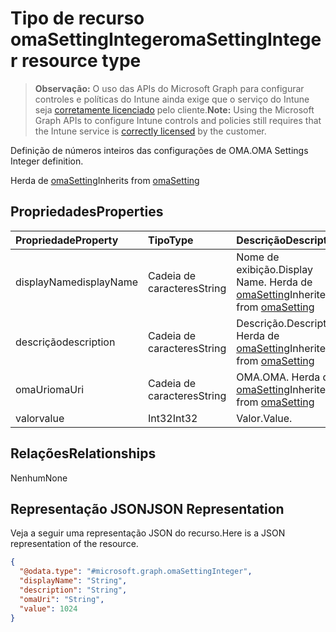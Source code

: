 # <a name="omasettinginteger-resource-type"></a><span data-ttu-id="a0eab-101">Tipo de recurso omaSettingInteger</span><span class="sxs-lookup"><span data-stu-id="a0eab-101">omaSettingInteger resource type</span></span>

> <span data-ttu-id="a0eab-102">**Observação:** O uso das APIs do Microsoft Graph para configurar controles e políticas do Intune ainda exige que o serviço do Intune seja [corretamente licenciado](https://go.microsoft.com/fwlink/?linkid=839381) pelo cliente.</span><span class="sxs-lookup"><span data-stu-id="a0eab-102">**Note:** Using the Microsoft Graph APIs to configure Intune controls and policies still requires that the Intune service is [correctly licensed](https://go.microsoft.com/fwlink/?linkid=839381) by the customer.</span></span>

<span data-ttu-id="a0eab-103">Definição de números inteiros das configurações de OMA.</span><span class="sxs-lookup"><span data-stu-id="a0eab-103">OMA Settings Integer definition.</span></span>

<span data-ttu-id="a0eab-104">Herda de [omaSetting](../resources/intune_deviceconfig_omasetting.md)</span><span class="sxs-lookup"><span data-stu-id="a0eab-104">Inherits from [omaSetting](../resources/intune_deviceconfig_omasetting.md)</span></span>

## <a name="properties"></a><span data-ttu-id="a0eab-105">Propriedades</span><span class="sxs-lookup"><span data-stu-id="a0eab-105">Properties</span></span>
|<span data-ttu-id="a0eab-106">Propriedade</span><span class="sxs-lookup"><span data-stu-id="a0eab-106">Property</span></span>|<span data-ttu-id="a0eab-107">Tipo</span><span class="sxs-lookup"><span data-stu-id="a0eab-107">Type</span></span>|<span data-ttu-id="a0eab-108">Descrição</span><span class="sxs-lookup"><span data-stu-id="a0eab-108">Description</span></span>|
|:---|:---|:---|
|<span data-ttu-id="a0eab-109">displayName</span><span class="sxs-lookup"><span data-stu-id="a0eab-109">displayName</span></span>|<span data-ttu-id="a0eab-110">Cadeia de caracteres</span><span class="sxs-lookup"><span data-stu-id="a0eab-110">String</span></span>|<span data-ttu-id="a0eab-111">Nome de exibição.</span><span class="sxs-lookup"><span data-stu-id="a0eab-111">Display Name.</span></span> <span data-ttu-id="a0eab-112">Herda de [omaSetting](../resources/intune_deviceconfig_omasetting.md)</span><span class="sxs-lookup"><span data-stu-id="a0eab-112">Inherited from [omaSetting](../resources/intune_deviceconfig_omasetting.md)</span></span>|
|<span data-ttu-id="a0eab-113">descrição</span><span class="sxs-lookup"><span data-stu-id="a0eab-113">description</span></span>|<span data-ttu-id="a0eab-114">Cadeia de caracteres</span><span class="sxs-lookup"><span data-stu-id="a0eab-114">String</span></span>|<span data-ttu-id="a0eab-115">Descrição.</span><span class="sxs-lookup"><span data-stu-id="a0eab-115">Description.</span></span> <span data-ttu-id="a0eab-116">Herda de [omaSetting](../resources/intune_deviceconfig_omasetting.md)</span><span class="sxs-lookup"><span data-stu-id="a0eab-116">Inherited from [omaSetting](../resources/intune_deviceconfig_omasetting.md)</span></span>|
|<span data-ttu-id="a0eab-117">omaUri</span><span class="sxs-lookup"><span data-stu-id="a0eab-117">omaUri</span></span>|<span data-ttu-id="a0eab-118">Cadeia de caracteres</span><span class="sxs-lookup"><span data-stu-id="a0eab-118">String</span></span>|<span data-ttu-id="a0eab-119">OMA.</span><span class="sxs-lookup"><span data-stu-id="a0eab-119">OMA.</span></span> <span data-ttu-id="a0eab-120">Herda de [omaSetting](../resources/intune_deviceconfig_omasetting.md)</span><span class="sxs-lookup"><span data-stu-id="a0eab-120">Inherited from [omaSetting](../resources/intune_deviceconfig_omasetting.md)</span></span>|
|<span data-ttu-id="a0eab-121">valor</span><span class="sxs-lookup"><span data-stu-id="a0eab-121">value</span></span>|<span data-ttu-id="a0eab-122">Int32</span><span class="sxs-lookup"><span data-stu-id="a0eab-122">Int32</span></span>|<span data-ttu-id="a0eab-123">Valor.</span><span class="sxs-lookup"><span data-stu-id="a0eab-123">Value.</span></span>|

## <a name="relationships"></a><span data-ttu-id="a0eab-124">Relações</span><span class="sxs-lookup"><span data-stu-id="a0eab-124">Relationships</span></span>
<span data-ttu-id="a0eab-125">Nenhum</span><span class="sxs-lookup"><span data-stu-id="a0eab-125">None</span></span>
## <a name="json-representation"></a><span data-ttu-id="a0eab-126">Representação JSON</span><span class="sxs-lookup"><span data-stu-id="a0eab-126">JSON Representation</span></span>
<span data-ttu-id="a0eab-127">Veja a seguir uma representação JSON do recurso.</span><span class="sxs-lookup"><span data-stu-id="a0eab-127">Here is a JSON representation of the resource.</span></span>
<!--{
  "blockType": "resource",
  "baseType": "microsoft.graph.omaSetting",
  "@odata.type": "microsoft.graph.omaSettingInteger"
}-->
``` json
{
  "@odata.type": "#microsoft.graph.omaSettingInteger",
  "displayName": "String",
  "description": "String",
  "omaUri": "String",
  "value": 1024
}
```



